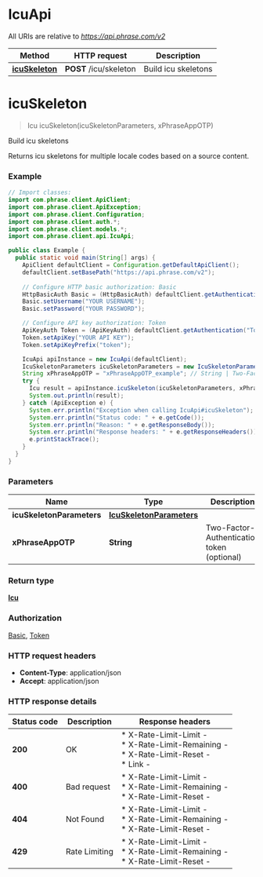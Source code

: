 # IcuApi

All URIs are relative to *https://api.phrase.com/v2*

Method | HTTP request | Description
------------- | ------------- | -------------
[**icuSkeleton**](IcuApi.md#icuSkeleton) | **POST** /icu/skeleton | Build icu skeletons


<a name="icuSkeleton"></a>
# **icuSkeleton**
> Icu icuSkeleton(icuSkeletonParameters, xPhraseAppOTP)

Build icu skeletons

Returns icu skeletons for multiple locale codes based on a source content.

### Example
```java
// Import classes:
import com.phrase.client.ApiClient;
import com.phrase.client.ApiException;
import com.phrase.client.Configuration;
import com.phrase.client.auth.*;
import com.phrase.client.models.*;
import com.phrase.client.api.IcuApi;

public class Example {
  public static void main(String[] args) {
    ApiClient defaultClient = Configuration.getDefaultApiClient();
    defaultClient.setBasePath("https://api.phrase.com/v2");
    
    // Configure HTTP basic authorization: Basic
    HttpBasicAuth Basic = (HttpBasicAuth) defaultClient.getAuthentication("Basic");
    Basic.setUsername("YOUR USERNAME");
    Basic.setPassword("YOUR PASSWORD");

    // Configure API key authorization: Token
    ApiKeyAuth Token = (ApiKeyAuth) defaultClient.getAuthentication("Token");
    Token.setApiKey("YOUR API KEY");
    Token.setApiKeyPrefix("token");

    IcuApi apiInstance = new IcuApi(defaultClient);
    IcuSkeletonParameters icuSkeletonParameters = new IcuSkeletonParameters(); // IcuSkeletonParameters | 
    String xPhraseAppOTP = "xPhraseAppOTP_example"; // String | Two-Factor-Authentication token (optional)
    try {
      Icu result = apiInstance.icuSkeleton(icuSkeletonParameters, xPhraseAppOTP);
      System.out.println(result);
    } catch (ApiException e) {
      System.err.println("Exception when calling IcuApi#icuSkeleton");
      System.err.println("Status code: " + e.getCode());
      System.err.println("Reason: " + e.getResponseBody());
      System.err.println("Response headers: " + e.getResponseHeaders());
      e.printStackTrace();
    }
  }
}
```

### Parameters

Name | Type | Description  | Notes
------------- | ------------- | ------------- | -------------
 **icuSkeletonParameters** | [**IcuSkeletonParameters**](IcuSkeletonParameters.md)|  |
 **xPhraseAppOTP** | **String**| Two-Factor-Authentication token (optional) | [optional]

### Return type

[**Icu**](Icu.md)

### Authorization

[Basic](../README.md#Basic), [Token](../README.md#Token)

### HTTP request headers

 - **Content-Type**: application/json
 - **Accept**: application/json

### HTTP response details
| Status code | Description | Response headers |
|-------------|-------------|------------------|
**200** | OK |  * X-Rate-Limit-Limit -  <br>  * X-Rate-Limit-Remaining -  <br>  * X-Rate-Limit-Reset -  <br>  * Link -  <br>  |
**400** | Bad request |  * X-Rate-Limit-Limit -  <br>  * X-Rate-Limit-Remaining -  <br>  * X-Rate-Limit-Reset -  <br>  |
**404** | Not Found |  * X-Rate-Limit-Limit -  <br>  * X-Rate-Limit-Remaining -  <br>  * X-Rate-Limit-Reset -  <br>  |
**429** | Rate Limiting |  * X-Rate-Limit-Limit -  <br>  * X-Rate-Limit-Remaining -  <br>  * X-Rate-Limit-Reset -  <br>  |

